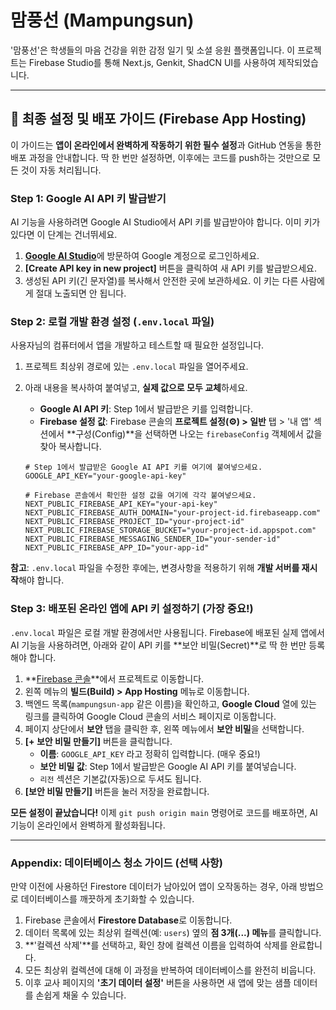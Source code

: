 # 맘풍선 (Mampungsun)

'맘풍선'은 학생들의 마음 건강을 위한 감정 일기 및 소셜 응원 플랫폼입니다. 이 프로젝트는 Firebase Studio를 통해 Next.js, Genkit, ShadCN UI를 사용하여 제작되었습니다.

---

## 🚀 최종 설정 및 배포 가이드 (Firebase App Hosting)

이 가이드는 **앱이 온라인에서 완벽하게 작동하기 위한 필수 설정**과 GitHub 연동을 통한 배포 과정을 안내합니다. 딱 한 번만 설정하면, 이후에는 코드를 push하는 것만으로 모든 것이 자동 처리됩니다.

### **Step 1: Google AI API 키 발급받기**

AI 기능을 사용하려면 Google AI Studio에서 API 키를 발급받아야 합니다. 이미 키가 있다면 이 단계는 건너뛰세요.

1.  [**Google AI Studio**](https://aistudio.google.com/app/apikey)에 방문하여 Google 계정으로 로그인하세요.
2.  **[Create API key in new project]** 버튼을 클릭하여 새 API 키를 발급받으세요.
3.  생성된 API 키(긴 문자열)를 복사해서 안전한 곳에 보관하세요. 이 키는 다른 사람에게 절대 노출되면 안 됩니다.

### **Step 2: 로컬 개발 환경 설정 (`.env.local` 파일)**

사용자님의 컴퓨터에서 앱을 개발하고 테스트할 때 필요한 설정입니다.

1.  프로젝트 최상위 경로에 있는 `.env.local` 파일을 열어주세요.
2.  아래 내용을 복사하여 붙여넣고, **실제 값으로 모두 교체**하세요.
    *   **Google AI API 키**: Step 1에서 발급받은 키를 입력합니다.
    *   **Firebase 설정 값**: Firebase 콘솔의 **프로젝트 설정(⚙️) > 일반** 탭 > '내 앱' 섹션에서 **구성(Config)**을 선택하면 나오는 `firebaseConfig` 객체에서 값을 찾아 복사합니다.

    ```
    # Step 1에서 발급받은 Google AI API 키를 여기에 붙여넣으세요.
    GOOGLE_API_KEY="your-google-api-key"

    # Firebase 콘솔에서 확인한 설정 값을 여기에 각각 붙여넣으세요.
    NEXT_PUBLIC_FIREBASE_API_KEY="your-api-key"
    NEXT_PUBLIC_FIREBASE_AUTH_DOMAIN="your-project-id.firebaseapp.com"
    NEXT_PUBLIC_FIREBASE_PROJECT_ID="your-project-id"
    NEXT_PUBLIC_FIREBASE_STORAGE_BUCKET="your-project-id.appspot.com"
    NEXT_PUBLIC_FIREBASE_MESSAGING_SENDER_ID="your-sender-id"
    NEXT_PUBLIC_FIREBASE_APP_ID="your-app-id"
    ```
**참고**: `.env.local` 파일을 수정한 후에는, 변경사항을 적용하기 위해 **개발 서버를 재시작**해야 합니다.

### **Step 3: 배포된 온라인 앱에 API 키 설정하기 (가장 중요!)**

`.env.local` 파일은 로컬 개발 환경에서만 사용됩니다. Firebase에 배포된 실제 앱에서 AI 기능을 사용하려면, 아래와 같이 API 키를 **보안 비밀(Secret)**로 딱 한 번만 등록해야 합니다.

1.  **[Firebase 콘솔](https://console.firebase.google.com/)**에서 프로젝트로 이동합니다.
2.  왼쪽 메뉴의 **빌드(Build) > App Hosting** 메뉴로 이동합니다.
3.  백엔드 목록(`mampungsun-app` 같은 이름)을 확인하고, **Google Cloud** 열에 있는 링크를 클릭하여 Google Cloud 콘솔의 서비스 페이지로 이동합니다.
4.  페이지 상단에서 **보안** 탭을 클릭한 후, 왼쪽 메뉴에서 **보안 비밀**을 선택합니다.
5.  **[+ 보안 비밀 만들기]** 버튼을 클릭합니다.
    *   **이름**: `GOOGLE_API_KEY` 라고 정확히 입력합니다. (매우 중요!)
    *   **보안 비밀 값**: Step 1에서 발급받은 Google AI API 키를 붙여넣습니다.
    *   `리전` 섹션은 기본값(자동)으로 두셔도 됩니다.
6.  **[보안 비밀 만들기]** 버튼을 눌러 저장을 완료합니다.

**모든 설정이 끝났습니다!** 이제 `git push origin main` 명령어로 코드를 배포하면, AI 기능이 온라인에서 완벽하게 활성화됩니다.

---

### **Appendix: 데이터베이스 청소 가이드 (선택 사항)**
만약 이전에 사용하던 Firestore 데이터가 남아있어 앱이 오작동하는 경우, 아래 방법으로 데이터베이스를 깨끗하게 초기화할 수 있습니다.

1.  Firebase 콘솔에서 **Firestore Database**로 이동합니다.
2.  데이터 목록에 있는 최상위 컬렉션(예: `users`) 옆의 **점 3개(...) 메뉴**를 클릭합니다.
3.  **'컬렉션 삭제'**를 선택하고, 확인 창에 컬렉션 이름을 입력하여 삭제를 완료합니다.
4.  모든 최상위 컬렉션에 대해 이 과정을 반복하여 데이터베이스를 완전히 비웁니다.
5.  이후 교사 페이지의 **'초기 데이터 설정'** 버튼을 사용하면 새 앱에 맞는 샘플 데이터를 손쉽게 채울 수 있습니다.
